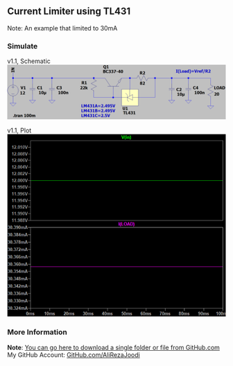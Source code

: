 ## Current Limiter using TL431
Note: An example that limited to 30mA  

### Simulate
v1.1, Schematic  
![](Simulate/v1.1_Schematic.png)

v1.1, Plot  
![](Simulate/v1.1_Plot.png)

### More Information
**Note**: [You can go here to download a single folder or file from GitHub.com](https://minhaskamal.github.io/DownGit/#/home)  
My GitHub Account: [GitHub.com/AliRezaJoodi](https://github.com/AliRezaJoodi)  
